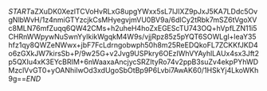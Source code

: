 $START$aZXuDK0XezlTCVoHvRLxG8upgYWxx5sL7lJIXZ9pJxJ5KA7LDdc5OvgNlbWvH/1z4nmiGTYzcjkCsMHyegvjmVU0BV9a/6dlCy2tRbk7mSZ6tVgoXVc8MLN76mfZuqq6QW42CMs+h2uheH4hoZxEGEScTU743OQ+hVpfLZN11i5CHRnWWpywNuSwnYyIkikWgqkM4W9s/vjjRpz85z5pYQT6SOWLgl+leaY35hfz1qy8QWZeNWwx+jbF7FcLdrngobwph50h8m25ReEDQkoFL7ZCKKfJKD4o6zGXkJW7kirsSb+P/9w25G+v2Jvg9USPkry6OEzIWhVYAyhlLAUx4sx3Jft2p5QXIu4xK3EYcBRIM+6nWaaxaAncjycSRZItyRo74v2ppB3suZv4ekpPYhWDMzclVvGT0+yOANhilwOd3xdUgoSbOtBp9P6Lvbi7AwAK60/1HSkYj4LkoWKh9g==$END$